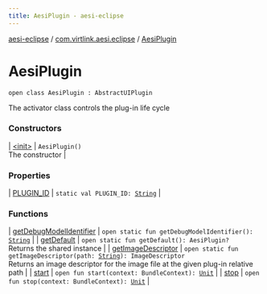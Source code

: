 ```yaml
---
title: AesiPlugin - aesi-eclipse
---
```


[aesi-eclipse](../../index.html) / [com.virtlink.aesi.eclipse](../index.html) / [AesiPlugin](.)

# AesiPlugin

`open class AesiPlugin : AbstractUIPlugin`

The activator class controls the plug-in life cycle

### Constructors

| [&lt;init&gt;](-init-.html) | `AesiPlugin()`<br>The constructor |

### Properties

| [PLUGIN_ID](-p-l-u-g-i-n_-i-d.html) | `static val PLUGIN_ID: `[`String`](https://kotlinlang.org/api/latest/jvm/stdlib/kotlin/-string/index.html) |

### Functions

| [getDebugModelIdentifier](get-debug-model-identifier.html) | `open static fun getDebugModelIdentifier(): `[`String`](https://kotlinlang.org/api/latest/jvm/stdlib/kotlin/-string/index.html) |
| [getDefault](get-default.html) | `open static fun getDefault(): AesiPlugin?`<br>Returns the shared instance |
| [getImageDescriptor](get-image-descriptor.html) | `open static fun getImageDescriptor(path: `[`String`](https://kotlinlang.org/api/latest/jvm/stdlib/kotlin/-string/index.html)`): ImageDescriptor`<br>Returns an image descriptor for the image file at the given plug-in relative path |
| [start](start.html) | `open fun start(context: BundleContext): `[`Unit`](https://kotlinlang.org/api/latest/jvm/stdlib/kotlin/-unit/index.html) |
| [stop](stop.html) | `open fun stop(context: BundleContext): `[`Unit`](https://kotlinlang.org/api/latest/jvm/stdlib/kotlin/-unit/index.html) |

